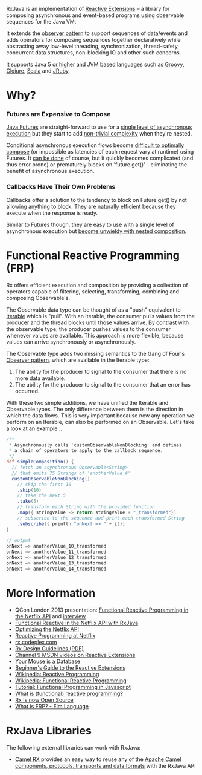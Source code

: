 RxJava is an implementation of [Reactive Extensions](https://rx.codeplex.com) – a library for composing asynchronous and event-based programs using observable sequences for the Java VM.

It extends the [observer pattern](http://en.wikipedia.org/wiki/Observer_pattern) to support sequences of data/events and adds operators for composing sequences together declaratively while abstracting away low-level threading, synchronization, thread-safety, concurrent data structures, non-blocking IO and other such concerns. 

It supports Java 5 or higher and JVM based languages such as [Groovy](https://github.com/Netflix/RxJava/tree/master/language-adaptors/rxjava-groovy), [Clojure](https://github.com/Netflix/RxJava/tree/master/language-adaptors/rxjava-clojure), [Scala](https://github.com/Netflix/RxJava/tree/master/language-adaptors/rxjava-scala) and [JRuby](https://github.com/Netflix/RxJava/tree/master/language-adaptors/rxjava-jruby).

# Why?

### Futures are Expensive to Compose

<a href="http://docs.oracle.com/javase/7/docs/api/java/util/concurrent/Future.html">Java Futures</a> are straight-forward to use for a <a href="https://gist.github.com/4670979">single level of asynchronous execution</a> but they start to add <a href="https://gist.github.com/4671081">non-trivial complexity</a> when they're nested.

Conditional asynchronous execution flows become <a href="https://gist.github.com/4671081#file-futuresb-java-L163">difficult to optimally compose</a> (or impossible as latencies of each request vary at runtime) using Futures. It <a href="http://www.amazon.com/gp/product/0321349601?ie=UTF8&tag=none0b69&linkCode=as2&camp=1789&creative=9325&creativeASIN=0321349601">can be done</a> of course, but it quickly becomes complicated (and thus error prone) or prematurely blocks on 'future.get()' - eliminating the benefit of asynchronous execution.

### Callbacks Have Their Own Problems

Callbacks offer a solution to the tendency to block on Future.get() by not allowing anything to block. They are naturally efficient because they execute when the response is ready.

Similar to Futures though, they are easy to use with a single level of asynchronous execution but <a href="https://gist.github.com/4677544">become unwieldy with nested composition</a>.

# Functional Reactive Programming (FRP)

Rx offers efficient execution and composition by providing a collection of operators capable of filtering, selecting, transforming, combining and composing Observable's.

The Observable data type can be thought of as a "push" equivalent to <a href="http://docs.oracle.com/javase/7/docs/api/java/lang/Iterable.html">Iterable</a> which is "pull". With an Iterable, the consumer pulls values from the producer and the thread blocks until those values arrive. By contrast with the observable type, the producer pushes values to the consumer whenever values are available.  This approach is more flexible, because values can arrive synchronously or asynchronously.

The Observable type adds two missing semantics to the Gang of Four's <a href="http://en.wikipedia.org/wiki/Observer_pattern">Observer pattern</a>, which are available in the Iterable type:  

1. The ability for the producer to signal to the consumer that there is no more data available.</li>
2. The ability for the producer to signal to the consumer that an error has occurred.</li>

With these two simple additions, we have unified the Iterable and Observable types. The only difference between them is the direction in which the data flows. This is very important because now any operation we perform on an Iterable, can also be performed on an Observable. Let's take a look at an example…

```groovy
/**
 * Asynchronously calls 'customObservableNonBlocking' and defines 
 * a chain of operators to apply to the callback sequence.
 */
def simpleComposition() {
  // fetch an asynchronous Observable<String> 
  // that emits 75 Strings of 'anotherValue_#'
  customObservableNonBlocking()
    // skip the first 10
    .skip(10)
    // take the next 5
    .take(5)
    // transform each String with the provided function
    .map({ stringValue -> return stringValue + "_transformed"})
    // subscribe to the sequence and print each transformed String
    .subscribe({ println "onNext => " + it})
}
 
// output
onNext => anotherValue_10_transformed
onNext => anotherValue_11_transformed
onNext => anotherValue_12_transformed
onNext => anotherValue_13_transformed
onNext => anotherValue_14_transformed
```

# More Information

* QCon London 2013 presentation: [Functional Reactive Programming in the Netflix API](http://www.infoq.com/presentations/netflix-functional-rx) and [interview](http://www.infoq.com/interviews/christensen-hystrix-rxjava)
* [Functional Reactive in the Netflix API with RxJava](http://techblog.netflix.com/2013/02/rxjava-netflix-api.html)
* [Optimizing the Netflix API](http://techblog.netflix.com/2013/01/optimizing-netflix-api.html)
* [Reactive Programming at Netflix](http://techblog.netflix.com/2013/01/reactive-programming-at-netflix.html)
* [rx.codeplex.com](https://rx.codeplex.com)
* [Rx Design Guidelines (PDF)](http://go.microsoft.com/fwlink/?LinkID=205219)
* [Channel 9 MSDN videos on Reactive Extensions](http://channel9.msdn.com/Tags/reactive+extensions)
* [Your Mouse is a Database](http://queue.acm.org/detail.cfm?id=2169076)
* [Beginner's Guide to the Reactive Extensions](http://msdn.microsoft.com/en-us/data/gg577611)
* [Wikipedia: Reactive Programming](http://en.wikipedia.org/wiki/Reactive_programming)
* [Wikipedia: Functional Reactive Programming](http://en.wikipedia.org/wiki/Functional_reactive_programming)
* [Tutorial: Functional Programming in Javascript](http://jhusain.github.com/learnrx/index.html)
* [What is (functional) reactive programming?](http://stackoverflow.com/a/1030631/1946802)
* [Rx Is now Open Source](http://www.hanselman.com/blog/ReactiveExtensionsRxIsNowOpenSource.aspx)
* [What is FRP? - Elm Language](http://elm-lang.org/learn/What-is-FRP.elm)

# RxJava Libraries

The following external libraries can work with RxJava:

* [Camel RX](http://camel.apache.org/rx.html) provides an easy way to reuse any of the [Apache Camel components, protocols, transports and data formats](http://camel.apache.org/components.html) with the RxJava API